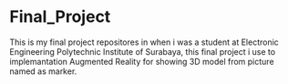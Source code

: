# Final_Project
This is my final project repositores in when i was a student at Electronic Engineering Polytechnic Institute of Surabaya, this final project i use to implemantation Augmented Reality for showing 3D model from picture named as marker.
